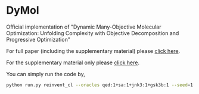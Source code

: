 # DyMol
Official implementation of "Dynamic Many-Objective Molecular Optimization: Unfolding Complexity with Objective Decomposition and Progressive Optimization"

For full paper (including the supplementary material) please [click here](./DyMol_FullPaper.pdf).

For the supplementary material only please [click here](./DyMol_Supplementary.pdf).

You can simply run the code by, 
```bash
python run.py reinvent_cl --oracles qed:1+sa:1+jnk3:1+gsk3b:1 --seed=1
```

